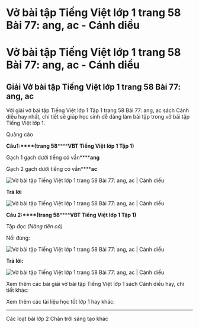 # Vở bài tập Tiếng Việt lớp 1 trang 58 Bài 77: ang, ac - Cánh diều

# Vở bài tập Tiếng Việt lớp 1 trang 58 Bài 77: ang, ac - Cánh diều

## Giải Vở bài tập Tiếng Việt lớp 1 trang 58 Bài 77: ang, ac

Với giải vở bài tập Tiếng Việt lớp 1 Tập 1 trang 58 Bài 77: ang, ac sách Cánh diều hay nhất, chi tiết sẽ giúp học sinh dễ dàng làm bài tập trong vở bài tập Tiếng Việt lớp 1.

Quảng cáo

**Câu****1****:****(trang 58********VBT Tiếng Việt lớp 1 Tập 1)**

Gạch 1 gạch dưới tiếng có vần******ang**

Gạch 2 gạch dưới tiếng có vần******ac**

![Vở bài tập Tiếng Việt lớp 1 trang 58 Bài 77: ang, ac | Cánh diều](https://www.vietjack.com/vbt-tieng-viet-1-cd/images/bai-77-ang-ac-87584.png)

**Trả lời**

![Vở bài tập Tiếng Việt lớp 1 trang 58 Bài 77: ang, ac | Cánh diều](https://www.vietjack.com/vbt-tieng-viet-1-cd/images/bai-77-ang-ac-87588.png)

**Câu 2:****(trang 58********VBT Tiếng Việt lớp 1 Tập 1)**

Tập đọc _(Nàng tiên cá)_

Nối đúng:

![Vở bài tập Tiếng Việt lớp 1 trang 58 Bài 77: ang, ac | Cánh diều](https://www.vietjack.com/vbt-tieng-viet-1-cd/images/bai-77-ang-ac-87586.png)

**Trả lời:**

![Vở bài tập Tiếng Việt lớp 1 trang 58 Bài 77: ang, ac | Cánh diều](https://www.vietjack.com/vbt-tieng-viet-1-cd/images/bai-77-ang-ac-87589.png)

Xem thêm các bài giải vở bài tập Tiếng Việt lớp 1 sách Cánh diều hay, chi tiết khác:

Xem thêm các tài liệu học tốt lớp 1 hay khác:

* * *

Các loạt bài lớp 2 Chân trời sáng tạo khác
